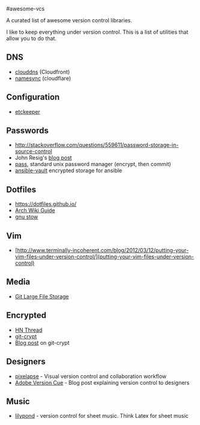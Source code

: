 #awesome-vcs

A curated list of awesome version control libraries. 

I like to keep everything under version control. This is a list of utilities that allow you to do that.

## DNS

 - [clouddns](https://github.com/jhawthorn/clouddns) (Cloudfront)
 - [namesync](https://github.com/dnerdy/namesync) (cloudflare)

## Configuration

- [etckeeper](https://github.com/joeyh/etckeeper)

## Passwords

- http://stackoverflow.com/questions/559611/password-storage-in-source-control
- John Resig's [blog post](http://ejohn.org/blog/keeping-passwords-in-source-control/)
- [pass](http://www.passwordstore.org/), standard unix password manager (encrypt, then commit)
- [ansible-vault](https://docs.ansible.com/playbooks_vault.html) encrypted storage for ansible

## Dotfiles

- <https://dotfiles.github.io/>
- [Arch Wiki Guide](https://wiki.archlinux.org/index.php/Dotfiles#Version_control)
- [gnu stow](http://www.gnu.org/software/stow/)

## Vim

- [http://www.terminally-incoherent.com/blog/2012/03/12/putting-your-vim-files-under-version-control/](putting-your-vim-files-under-version-control)

## Media

- [Git Large File Storage](https://git-lfs.github.com/)

## Encrypted

- [HN Thread](https://news.ycombinator.com/item?id=8264496)
- [git-crypt](https://www.agwa.name/projects/git-crypt/)
- [Blog post](http://dsernst.com/2015/06/09/git-crypt-is-git--encryption/) on git-crypt

## Designers

- [pixelapse](https://www.pixelapse.com/) - Visual version control and collaboration workflow
- [Adobe Version Cue](http://sixrevisions.com/project-management/the-ultimate-guide-to-version-control-for-designers/) - Blog post explaining version control to designers


## Music

- [lilypond](http://www.lilypond.org/features.html) - version control for sheet music. Think Latex for sheet music
